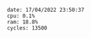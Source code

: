 

                date: 17/04/2022 23:50:37
                cpu: 0.1%
                ram: 18.8%
                cycles: 13500

                         